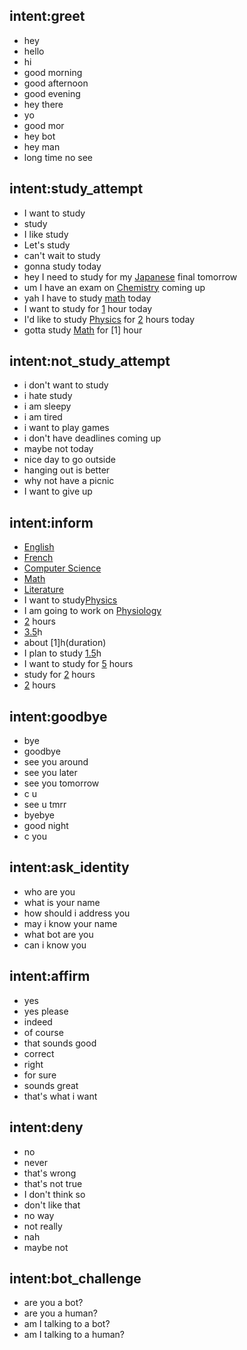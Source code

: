 ## intent:greet
- hey
- hello
- hi
- good morning
- good afternoon
- good evening
- hey there
- yo
- good mor
- hey bot
- hey man
- long time no see

## intent:study_attempt
- I want to study
- study
- I like study
- Let's study
- can't wait to study
- gonna study today
- hey I need to study for my [Japanese](subject) final tomorrow
- um I have an exam on [Chemistry](subject) coming up
- yah I have to study [math](subject) today
- I want to study for [1](duration) hour today
- I'd like to study [Physics](subject) for [2](duration) hours today
- gotta study [Math](subject) for [1] hour

## intent:not_study_attempt
- i don't want to study
- i hate study
- i am sleepy
- i am tired
- i want to play games
- i don't have deadlines coming up
- maybe not today
- nice day to go outside
- hanging out is better
- why not have a picnic
- I want to give up

## intent:inform
- [English](subject)
- [French](subject)
- [Computer Science](subject)
- [Math](subject)
- [Literature](subject)
- I want to study[Physics](subject)
- I am going to work on [Physiology](subject)
- [2](duration) hours
- [3.5](duration)h
- about [1]h(duration)
- I plan to study [1.5](duration)h
- I want to study for [5](duration) hours
- study for [2](duration) hours
- [2](duration) hours

## intent:goodbye
- bye
- goodbye
- see you around
- see you later
- see you tomorrow
- c u
- see u tmrr
- byebye
- good night
- c you

## intent:ask_identity
- who are you
- what is your name
- how should i address you
- may i know your name
- what bot are you
- can i know you

## intent:affirm
- yes
- yes please
- indeed
- of course
- that sounds good
- correct
- right
- for sure
- sounds great
- that's what i want

## intent:deny
- no
- never
- that's wrong
- that's not true
- I don't think so
- don't like that
- no way
- not really
- nah
- maybe not

## intent:bot_challenge
- are you a bot?
- are you a human?
- am I talking to a bot?
- am I talking to a human?
